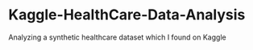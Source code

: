 # Kaggle-HealthCare-Data-Analysis
Analyzing a synthetic healthcare dataset which I found on Kaggle 
